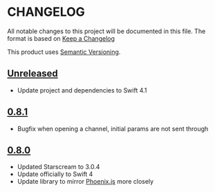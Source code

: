 # CHANGELOG
All notable changes to this project will be documented in this file. The format is based on [Keep a Changelog](http://keepachangelog.com/)

This product uses [Semantic Versioning](https://semver.org/). 



## [Unreleased]
* Update project and dependencies to Swift 4.1


## [0.8.1]
* Bugfix when opening a channel, initial params are not sent through

## [0.8.0]
* Updated Starscream to 3.0.4
* Update officially to Swift 4
* Update library to mirror [Phoenix.js](https://hexdocs.pm/phoenix/js/) more closely


[Unreleased]: https://github.com/davidstump/SwiftPhoenixClient/compare/0.8.1...HEAD
[0.8.1]: https://github.com/davidstump/SwiftPhoenixClient/compare/0.8.0...0.8.1
[0.8.0]: https://github.com/davidstump/SwiftPhoenixClient/compare/0.6.0...0.8.0
